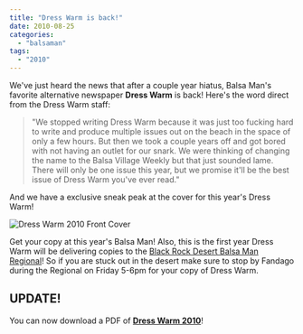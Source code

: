 ```yaml
---
title: "Dress Warm is back!"
date: 2010-08-25
categories: 
  - "balsaman"
tags: 
  - "2010"
---
```


We've just heard the news that after a couple year hiatus, Balsa Man's favorite alternative newspaper **Dress Warm** is back! Here's the word direct from the Dress Warm staff:

> "We stopped writing Dress Warm because it was just too fucking hard to write and produce multiple issues out on the beach in the space of only a few hours. But then we took a couple years off and got bored with not having an outlet for our snark. We were thinking of changing the name to the Balsa Village Weekly but that just sounded lame. There will only be one issue this year, but we promise it'll be the best issue of Dress Warm you've ever read."

And we have a exclusive sneak peak at the cover for this year's Dress Warm!

![Dress Warm 2010 Front Cover](/images/DressWarm-FrontCover.jpg "Dress Warm 2010 Front Cover")

Get your copy at this year's Balsa Man! Also, this is the first year Dress Warm will be delivering copies to the [Black Rock Desert Balsa Man Regional](http://balsaman.org/posts/black-rock-balsa-regional-2010-sept-3rd/)! So if you are stuck out in the desert make sure to stop by Fandago during the Regional on Friday 5-6pm for your copy of Dress Warm.

## UPDATE! 

You can now download a PDF of **[Dress Warm 2010](/static/uploads/DressWarm-2010-screen.pdf)**!

